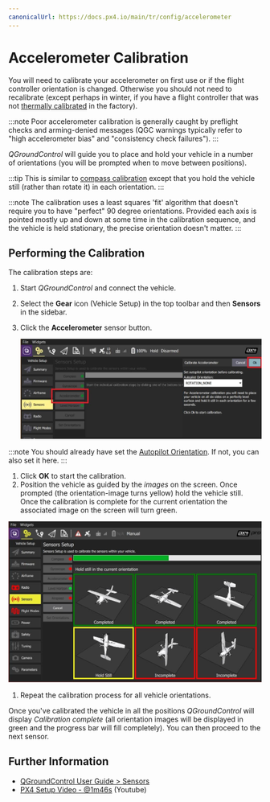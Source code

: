 ```yaml
---
canonicalUrl: https://docs.px4.io/main/tr/config/accelerometer
---
```


# Accelerometer Calibration

You will need to calibrate your accelerometer on first use or if the flight controller orientation is changed. Otherwise you should not need to recalibrate (except perhaps in winter, if you have a flight controller that was not [thermally calibrated](../advanced_config/sensor_thermal_calibration.md) in the factory).

:::note
Poor accelerometer calibration is generally caught by preflight checks and arming-denied messages (QGC warnings typically refer to "high accelerometer bias" and "consistency check failures").
:::

*QGroundControl* will guide you to place and hold your vehicle in a number of orientations (you will be prompted when to move between positions).

:::tip
This is similar to [compass calibration](../config/compass.md) except that you hold the vehicle still (rather than rotate it) in each orientation.
:::

:::note
The calibration uses a least squares 'fit' algorithm that doesn't require you to have "perfect" 90 degree orientations.
Provided each axis is pointed mostly up and down at some time in the calibration sequence, and the vehicle is held stationary, the precise orientation doesn't matter.
:::

## Performing the Calibration

The calibration steps are:

1. Start *QGroundControl* and connect the vehicle.
1. Select the **Gear** icon (Vehicle Setup) in the top toolbar and then **Sensors** in the sidebar.
1. Click the **Accelerometer** sensor button.

   ![Accelerometer calibration](../../assets/qgc/setup/sensor/accelerometer.jpg)

:::note
You should already have set the [Autopilot Orientation](../config/flight_controller_orientation.md). If not, you can also set it here.
:::

1. Click **OK** to start the calibration.
1. Position the vehicle as guided by the *images* on the screen. Once prompted (the orientation-image turns yellow) hold the vehicle still. Once the calibration is complete for the current orientation the associated image on the screen will turn green.

  ![Accelerometer calibration](../../assets/qgc/setup/sensor/accelerometer_positions_px4.jpg)

1. Repeat the calibration process for all vehicle orientations.

Once you've calibrated the vehicle in all the positions *QGroundControl* will display *Calibration complete* (all orientation images will be displayed in green and the progress bar will fill completely). You can then proceed to the next sensor.


## Further Information

* [QGroundControl User Guide > Sensors](https://docs.qgroundcontrol.com/master/en/SetupView/sensors_px4.html#accelerometer)
* [PX4 Setup Video - @1m46s](https://youtu.be/91VGmdSlbo4?t=1m46s) (Youtube)
